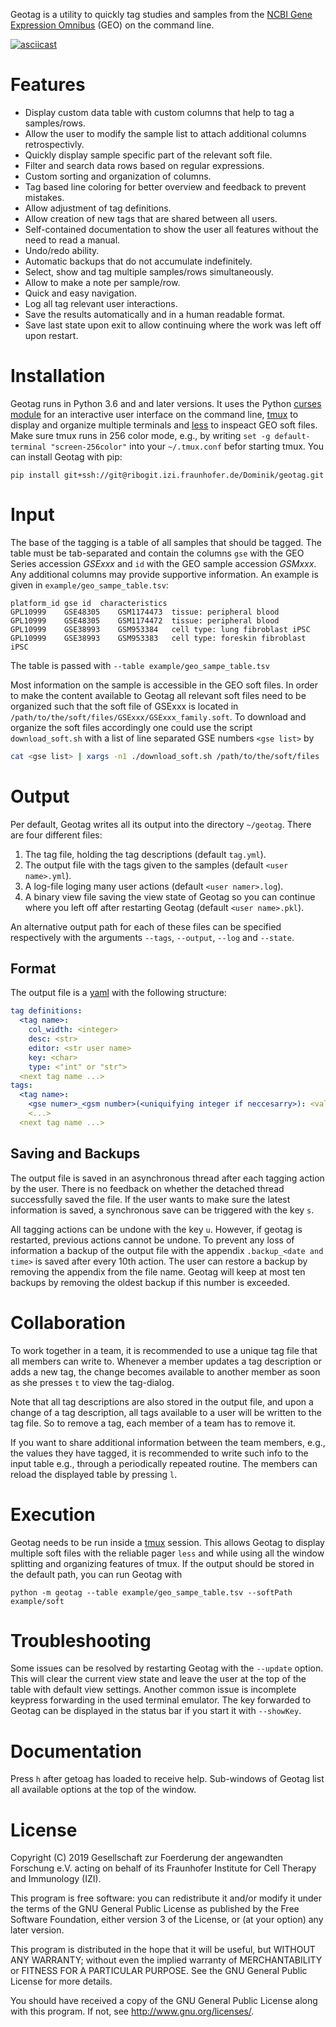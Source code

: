 Geotag is a utility to quickly tag studies and samples from
the [NCBI Gene Expression Omnibus](https://www.ncbi.nlm.nih.gov/geo/)
(GEO) on the command line.

[![asciicast](https://asciinema.org/a/PkCD0Rl223wOIBSPhgbwT2ixm.svg)](https://asciinema.org/a/PkCD0Rl223wOIBSPhgbwT2ixm)

# Features

 - Display custom data table with custom columns that help
   to tag a samples/rows.
 - Allow the user to modify the sample list to attach additional
   columns retrospectivly.
 - Quickly display sample specific part of the relevant soft file.
 - Filter and search data rows based on regular expressions.
 - Custom sorting and organization of columns.
 - Tag based line coloring for better overview and feedback to
   prevent mistakes.
 - Allow adjustment of tag definitions.
 - Allow creation of new tags that are shared between all users.
 - Self-contained documentation to show the user all features
   without the need to read a manual.
 - Undo/redo ability.
 - Automatic backups that do not accumulate indefinitely.
 - Select, show and tag multiple samples/rows simultaneously.
 - Allow to make a note per sample/row.
 - Quick and easy navigation.
 - Log all tag relevant user interactions.
 - Save the results automatically and in a human readable format.
 - Save last state upon exit to allow continuing where the work was
   left off upon restart.

# Installation
Geotag runs in Python 3.6 and and later versions. It uses the Python
[curses module](https://docs.python.org/3/howto/curses.html) for an
interactive user interface on the command line,
[tmux](https://github.com/tmux/tmux/wiki) to display and organize
multiple terminals and [less](http://www.greenwoodsoftware.com/less/)
to inspeact GEO soft files. Make sure tmux runs in 256 color mode,
e.g., by writing `set -g default-terminal "screen-256color"` into
your `~/.tmux.conf` befor starting tmux. You can install Geotag with
pip:
```
pip install git+ssh://git@ribogit.izi.fraunhofer.de/Dominik/geotag.git
```

# Input

The base of the tagging is a table of all samples that should be tagged. The table
must be tab-separated and contain the columns `gse` with the GEO Series accession
*GSExxx* and `id` with the GEO sample accession *GSMxxx*. Any additional columns
may provide supportive information. An example is given in `example/geo_sampe_table.tsv`:
```tsv
platform_id	gse	id	characteristics
GPL10999	GSE48305	GSM1174473	tissue: peripheral blood
GPL10999	GSE48305	GSM1174472	tissue: peripheral blood
GPL10999	GSE38993	GSM953384	cell type: lung fibroblast iPSC
GPL10999	GSE38993	GSM953383	cell type: foreskin fibroblast iPSC
```
The table is passed with `--table example/geo_sampe_table.tsv`

Most information on the sample is accessible in the GEO soft files. In order
to make the content available to Geotag all relevant soft files need to
be organized such that the soft file of GSExxx is located in
`/path/to/the/soft/files/GSExxx/GSExxx_family.soft`. To download and
organize the soft files accordingly one could use the script `download_soft.sh`
with a list of line separated GSE numbers `<gse list>` by
```bash
cat <gse list> | xargs -n1 ./download_soft.sh /path/to/the/soft/files
```

# Output

Per default, Geotag writes all its output into the directory `~/geotag`.
There are four different files:
 1. The tag file, holding the tag descriptions (default `tag.yml`).
 2. The output file with the tags given to the samples (default `<user name>.yml`).
 3. A log-file loging many user actions (default `<user namer>.log`).
 4. A binary view file saving the view state of Geotag so you can continue
    where you left off after restarting Geotag (default `<user name>.pkl`).

An alternative output path for each of these files can be specified
respectively with the arguments `--tags`, `--output`, `--log` and `--state`.

## Format

The output file is a [yaml](https://yaml.org/) with the following
structure:
```yaml
tag definitions:
  <tag name>:
    col_width: <integer>
    desc: <str>
    editor: <str user name>
    key: <char>
    type: <"int" or "str">
  <next tag name ...>
tags:
  <tag name>:
    <gse numer>_<gsm number>(<uniquifying integer if neccesarry>): <value>
    <...>
  <next tag name ...>
```

## Saving and Backups

The output file is saved in an asynchronous thread after each tagging
action by the user. There is no feedback on whether the detached thread
successfully saved the file. If the user wants to make sure the latest
information is saved, a synchronous save can be triggered with the
key `s`.

All tagging actions can be undone with the key `u`. However, if geotag is
restarted, previous actions cannot be undone. To prevent
any loss of information a backup of the output file
with the appendix `.backup_<date and time>` is saved after every 10th
action. The user can restore a backup by removing the appendix
from the file name. Geotag will keep at most ten backups by removing
the oldest backup if this number is exceeded.

# Collaboration

To work together in a team, it is recommended to use a unique tag file
that all members can write to.
Whenever a member updates a tag description or
adds a new tag, the change becomes available to another member as soon
as she presses `t` to view the tag-dialog.

Note that all tag descriptions are also stored in the output file, and
upon a change of a tag description, all tags available to a user
will be written to the tag file. So to remove a tag, each member of
a team has to remove it.

If you want to share additional information between the team members,
e.g., the values they have tagged, it is recommended to write such
info to the input table e.g., through a periodically
repeated routine. The members can reload the displayed table by pressing `l`.

# Execution

Geotag needs to be run inside a [tmux](https://github.com/tmux/tmux/wiki)
session. This allows Geotag to display multiple soft files with
the reliable pager `less` and while using all the window splitting
and organizing features of tmux. If the output should be stored in
the default path, you can run Geotag with
```
python -m geotag --table example/geo_sampe_table.tsv --softPath example/soft
```

# Troubleshooting

Some issues can be resolved by restarting Geotag with the `--update` option.
This will clear the current view state and leave the user at the top of
the table with default view settings. Another common issue is incomplete
keypress forwarding in the used terminal emulator. The key forwarded
to Geotag can be displayed in the status bar if you start it with `--showKey`.

# Documentation
Press `h` after getoag has loaded to receive help.
Sub-windows of Geotag list all available options at the top of the window.

# License

Copyright (C) 2019 Gesellschaft zur Foerderung der angewandten Forschung e.V.
acting on behalf of its Fraunhofer Institute for Cell Therapy and Immunology
(IZI).

This program is free software: you can redistribute it and/or modify it under
the terms of the GNU General Public License as published by the Free Software
Foundation, either version 3 of the License, or (at your option) any later
version.

This program is distributed in the hope that it will be useful, but WITHOUT ANY
WARRANTY; without even the implied warranty of MERCHANTABILITY or FITNESS FOR A
PARTICULAR PURPOSE. See the GNU General Public License for more details.

You should have received a copy of the GNU General Public License along with
this program. If not, see http://www.gnu.org/licenses/.
